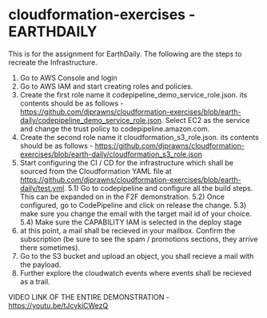 # cloudformation-exercises - EARTHDAILY

This is for the assignment for EarthDaily. The following are the steps to recreate the Infrastructure.
1) Go to AWS Console and login
2) Go to AWS IAM and start creating roles and policies.
3) Create the first role name it codepipeline_demo_service_role.json. its contents should be as follows - https://github.com/djprawns/cloudformation-exercises/blob/earth-daily/codepipeline_demo_service_role.json. Select EC2 as the service and change the trust policy to codepipeline.amazon.com. 
4) Create the second role name it cloudformation_s3_role.json. its contents should be as follows - https://github.com/djprawns/cloudformation-exercises/blob/earth-daily/cloudformation_s3_role.json
5) Start configuring the CI / CD for the infrastructure which shall be sourced from the Cloudformation YAML file at https://github.com/djprawns/cloudformation-exercises/blob/earth-daily/test.yml.
  5.1) Go to codepipeline and configure all the build steps. This can be expanded on in the F2F demonstration.
  5.2) Once configured, go to CodePipeline and click on release the change.
  5.3) make sure you change the email with the target mail id of your choice.
  5.4) Make sure the CAPABILITY IAM is selected in the deploy stage 
6) at this point, a mail shall be recieved in your mailbox. Confirm the subscription (be sure to see the spam / promotions sections, they arrive there sometimes).
7) Go to the S3 bucket and upload an object, you shall recieve a mail with the payload.
8) Further explore the cloudwatch events where events shall be recieved as a trail.


VIDEO LINK OF THE ENTIRE DEMONSTRATION - https://youtu.be/tJcykiCWezQ
